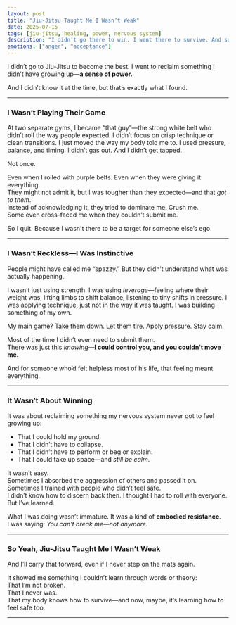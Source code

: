 ```yaml
---
layout: post
title: "Jiu-Jitsu Taught Me I Wasn’t Weak"
date: 2025-07-15
tags: [jiu-jitsu, healing, power, nervous system]
description: "I didn’t go there to win. I went there to survive. And somehow, I came out stronger."
emotions: ["anger", "acceptance"]
---
```


I didn’t go to Jiu-Jitsu to become the best. I went to reclaim something I didn’t have growing up—**a sense of power.**

And I didn’t know it at the time, but that’s exactly what I found.

---

### I Wasn’t Playing Their Game

At two separate gyms, I became “that guy”—the strong white belt who didn’t roll the way people expected. I didn’t focus on crisp technique or clean transitions. I just moved the way my body told me to. I used pressure, balance, and timing. I didn’t gas out. And I didn’t get tapped.

Not once.

Even when I rolled with purple belts. Even when they were giving it everything.  
They might not admit it, but I was tougher than they expected—and that *got to them*.  
Instead of acknowledging it, they tried to dominate me. Crush me.  
Some even cross-faced me when they couldn’t submit me.

So I quit. Because I wasn't there to be a target for someone else’s ego.

---

### I Wasn’t Reckless—I Was Instinctive

People might have called me “spazzy.” But they didn’t understand what was actually happening.

I wasn’t just using strength. I was using *leverage*—feeling where their weight was, lifting limbs to shift balance, listening to tiny shifts in pressure. I was applying technique, just not in the way it was taught. I was building something of my own.

My main game? Take them down. Let them tire. Apply pressure. Stay calm.

Most of the time I didn’t even need to submit them.  
There was just this *knowing*—**I could control you, and you couldn’t move me.**

And for someone who’d felt helpless most of his life, that feeling meant everything.

---

### It Wasn’t About Winning

It was about reclaiming something my nervous system never got to feel growing up:
- That I could hold my ground.
- That I didn’t have to collapse.
- That I didn’t have to perform or beg or explain.
- That I could take up space—and *still be calm*.

It wasn’t easy.  
Sometimes I absorbed the aggression of others and passed it on.  
Sometimes I trained with people who didn’t feel safe.  
I didn’t know how to discern back then. I thought I had to roll with everyone.  
But I’ve learned.

What I was doing wasn’t immature. It was a kind of **embodied resistance**.  
I was saying: *You can’t break me—not anymore.*

---

### So Yeah, Jiu-Jitsu Taught Me I Wasn’t Weak

And I’ll carry that forward, even if I never step on the mats again.

It showed me something I couldn’t learn through words or theory:  
That I’m not broken.  
That I never was.  
That my body knows how to survive—and now, maybe, it’s learning how to feel safe too.


---